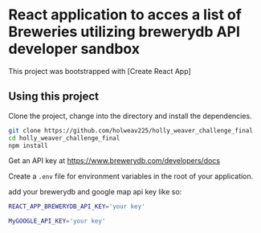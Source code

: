 # React application to acces a list of Breweries utilizing brewerydb API developer sandbox

This project was bootstrapped with [Create React App]

## Using this project

Clone the project, change into the directory and install the dependencies.

```bash
git clone https://github.com/holweav225/holly_weaver_challenge_final
cd holly_weaver_challenge_final
npm install
```

Get an API key at https://www.brewerydb.com/developers/docs

Create a `.env` file for environment variables in the root of your application.

add your brewerydb and google map api key like so:

```bash
REACT_APP_BREWERYDB_API_KEY='your key'

MyGOOGLE_API_KEY='your key'

```
